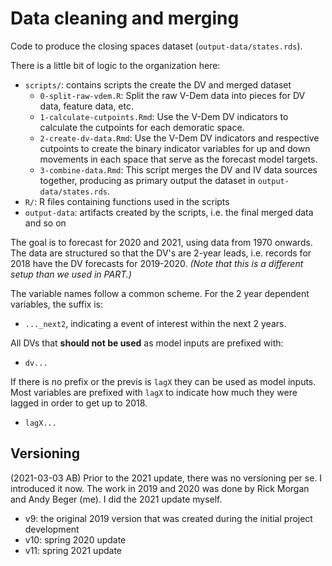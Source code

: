 Data cleaning and merging
=========================

Code to produce the closing spaces dataset (`output-data/states.rds`). 

There is a little bit of logic to the organization here:

- `scripts/`: contains scripts the create the DV and merged dataset
  + `0-split-raw-vdem.R`: Split the raw V-Dem data into pieces for DV data, feature data, etc.  
  + `1-calculate-cutpoints.Rmd`: Use the V-Dem DV indicators to calculate the cutpoints for each demoratic space.
  + `2-create-dv-data.Rmd`: Use the V-Dem DV indicators and respective cutpoints to create the binary indicator variables for up and down movements in each space that serve as the forecast model targets. 
  + `3-combine-data.Rmd`: This script merges the DV and IV data sources together, producing as primary output the dataset in `output-data/states.rds`. 
- `R/`: R files containing functions used in the scripts
- `output-data`: artifacts created by the scripts, i.e. the final merged data and so on

The goal is to forecast for 2020 and 2021, using data from 1970 onwards. The data are structured so that the DV's are 2-year leads, i.e. records for 2018 have the DV forecasts for 2019-2020. *(Note that this is a different setup than we used in PART.)*

The variable names follow a common scheme. For the 2 year dependent variables, the suffix is:

  - `..._next2`, indicating a event of interest within the next 2 years.

All DVs that **should not be used** as model inputs are prefixed with:

  - `dv...`

If there is no prefix or the previs is `lagX` they can be used as model inputs. Most variables are prefixed with `lagX` to indicate how much they were lagged in order to get up to 2018. 

  - `lagX...`

## Versioning

(2021-03-03 AB) Prior to the 2021 update, there was no versioning per se. I introduced it now. The work in 2019 and 2020 was done by Rick Morgan and Andy Beger (me). I did the 2021 update myself. 

- v9: the original 2019 version that was created during the initial project development
- v10: spring 2020 update
- v11: spring 2021 update


